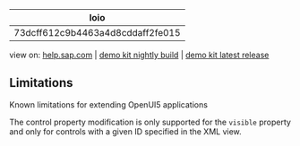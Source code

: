 | loio |
| -----|
| 73dcff612c9b4463a4d8cddaff2fe015 |

<div id="loio">

view on: [help.sap.com](https://help.sap.com/viewer/DRAFT/3237636b137e43519a20ad5513c49ccb/latest/en-US/73dcff612c9b4463a4d8cddaff2fe015.html) | [demo kit nightly build](https://openui5nightly.hana.ondemand.com/#/topic/73dcff612c9b4463a4d8cddaff2fe015) | [demo kit latest release](https://openui5.hana.ondemand.com/#/topic/73dcff612c9b4463a4d8cddaff2fe015)</div>
<!-- loio73dcff612c9b4463a4d8cddaff2fe015 -->

## Limitations

Known limitations for extending OpenUI5 applications

The control property modification is only supported for the `visible` property and only for controls with a given ID specified in the XML view.

